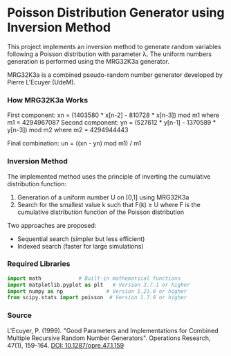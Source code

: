 # Poisson Distribution Generator using Inversion Method

This project implements an inversion method to generate random variables following a Poisson distribution with parameter λ. The uniform numbers generation is performed using the MRG32K3a generator.

MRG32K3a is a combined pseudo-random number generator developed by Pierre L'Ecuyer (UdeM).

### How MRG32K3a Works
First component: xn = (1403580 * x[n-2] - 810728 * x[n-3]) mod m1
where m1 = 4294967087
Second component: yn = (527612 * y[n-1] - 1370589 * y[n-3]) mod m2
where m2 = 4294944443

Final combination: un = ((xn - yn) mod m1) / m1

### Inversion Method
The implemented method uses the principle of inverting the cumulative distribution function:
1. Generation of a uniform number U on [0,1] using MRG32K3a
2. Search for the smallest value k such that F(k) ≥ U
   where F is the cumulative distribution function of the Poisson distribution

Two approaches are proposed:
- Sequential search (simpler but less efficient)
- Indexed search (faster for large simulations)

### Required Libraries
```python
import math            # Built-in mathematical functions
import matplotlib.pyplot as plt   # Version 3.7.1 or higher
import numpy as np              # Version 1.21.0 or higher
from scipy.stats import poisson  # Version 1.7.0 or higher
```

### Source
L'Ecuyer, P. (1999). "Good Parameters and Implementations for Combined Multiple Recursive Random Number Generators". Operations Research, 47(1), 159-164.
[DOI: 10.1287/opre.47.1.159](https://doi.org/10.1287/opre.47.1.159)

